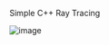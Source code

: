 Simple C++ Ray Tracing

![image](https://github.com/Nov10/RayTracing/assets/91333241/7010c551-60d3-43e3-862c-a136bdff6220)

